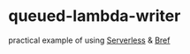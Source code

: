 ﻿# queued-lambda-writer
practical example of using [Serverless](https://www.serverless.com/) & [Bref](https://bref.sh/)
